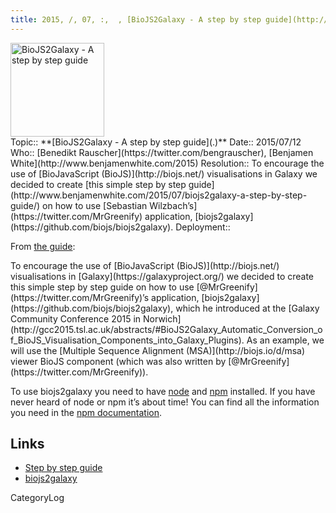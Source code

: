 ```yaml
---
title: 2015, /, 07, :,  , [BioJS2Galaxy - A step by step guide](http://www.benjamenwhite.com/2015/07/biojs2galaxy-a-step-by-step-guide/)
---
```

<div class='center'>
<a href='http://www.benjamenwhite.com/2015/07/biojs2galaxy-a-step-by-step-guide/'><img src='/Images/Logos/BioJS.png' alt='BioJS2Galaxy - A step by step guide' width="150" /></a>
</div>





<div class='logbox'>
 Topic:: **[BioJS2Galaxy - A step by step guide](.)**
 Date:: 2015/07/12
 Who:: [Benedikt Rauscher](https://twitter.com/bengrauscher), [Benjamen White](http://www.benjamenwhite.com/2015)
 Resolution:: To encourage the use of [BioJavaScript (BioJS)](http://biojs.net/) visualisations in Galaxy we decided to create [this simple step by step guide](http://www.benjamenwhite.com/2015/07/biojs2galaxy-a-step-by-step-guide/) on how to use [Sebastian Wilzbach’s](https://twitter.com/MrGreenify) application, [biojs2galaxy](https://github.com/biojs/biojs2galaxy).
 Deployment:: 
</div>

From [the guide](http://www.benjamenwhite.com/2015/07/biojs2galaxy-a-step-by-step-guide/):

<div class='indent'>
To encourage the use of [BioJavaScript (BioJS)](http://biojs.net/) visualisations in [Galaxy](https://galaxyproject.org/) we decided to create this simple step by step guide on how to use [@MrGreenify](https://twitter.com/MrGreenify)’s application, [biojs2galaxy](https://github.com/biojs/biojs2galaxy), which he introduced at the [Galaxy Community Conference 2015 in Norwich](http://gcc2015.tsl.ac.uk/abstracts/#BioJS2Galaxy_Automatic_Conversion_of_BioJS_Visualisation_Components_into_Galaxy_Plugins). As an example, we will use the [Multiple Sequence Alignment (MSA)](http://biojs.io/d/msa) viewer BioJS component (which was also written by [@MrGreenify](https://twitter.com/MrGreenify)).

To use biojs2galaxy you need to have [node](https://nodejs.org/) and [npm](https://www.npmjs.com/) installed. If you have never heard of node or npm it’s about time! You can find all the information you need in the [npm documentation](https://docs.npmjs.com/getting-started/what-is-npm).
</div>

## Links

* [Step by step guide](http://www.benjamenwhite.com/2015/07/biojs2galaxy-a-step-by-step-guide/)
* [biojs2galaxy](https://github.com/biojs/biojs2galaxy)

CategoryLog
